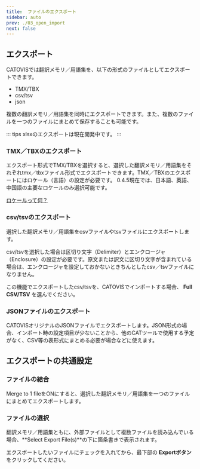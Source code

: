 ```yaml
---
title:  ファイルのエクスポート
sidebar: auto
prev: ./03_open_import
next: false
---
```


## エクスポート

CATOVISでは翻訳メモリ／用語集を、以下の形式のファイルとしてエクスポートできます。

- TMX/TBX
- csv/tsv
- json 

複数の翻訳メモリ／用語集を同時にエクスポートできます。また、複数のファイルを一つのファイルにまとめて保存することも可能です。

::: tips
xlsxのエクスポートは現在開発中です。
:::

### TMX／TBXのエクスポート

エクスポート形式でTMX/TBXを選択すると、選択した翻訳メモリ／用語集をそれぞれtmx／tbxファイル形式でエクスポートできます。TMX／TBXのエクスポートにはロケール（言語）の設定が必要です。
0.4.5現在では、日本語、英語、中国語の主要なロケールのみ選択可能です。

[ロケールって何？]()

### csv/tsvのエクスポート

選択した翻訳メモリ／用語集をcsvファイルやtsvファイルにエクスポートします。

csv/tsvを選択した場合は区切り文字（Delimiter）とエンクロージャ（Enclosure）の設定が必要です。原文または訳文に区切り文字が含まれている場合は、エンクロージャを設定しておかないときちんとしたcsv／tsvファイルになりません。

この機能でエクスポートしたcsv/tsvを、CATOVISでインポートする場合、 **Full CSV/TSV** を選んでください。

### JSONファイルのエクスポート

CATOVISオリジナルのJSONファイルでエクスポートします。JSON形式の場合、インポート時の設定項目が少ないことから、他のCATツールで使用する予定がなく、CSV等の表形式にまとめる必要が場合などに使えます。

## エクスポートの共通設定

### ファイルの結合

Merge to 1 fileをONにすると、選択した翻訳メモリ／用語集を一つのファイルにまとめてエクスポートします。

### ファイルの選択

翻訳メモリ／用語集ともに、外部ファイルとして複数ファイルを読み込んでいる場合、**Select Export File(s)**の下に箇条書きで表示されます。

エクスポートしたいファイルにチェックを入れてから、最下部の **Exportボタン** をクリックしてください。